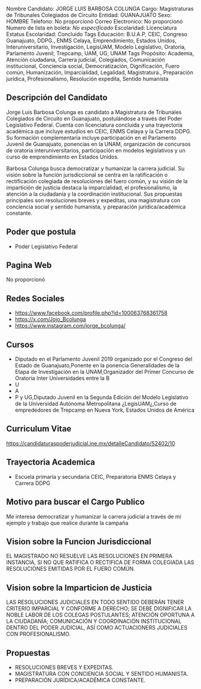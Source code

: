 Nombre Candidato: JORGE LUIS BARBOSA COLUNGA
Cargo: Magistraturas de Tribunales Colegiados de Circuito
Entidad: GUANAJUATO
Sexo: HOMBRE
Telefono: No proporcionó
Correo Electronico: No proporcionó
Numero de lista en boleta: *No especificado*
Escolaridad: Licenciatura
Estatus Escolaridad: Concluido
Tags Educación: B.U.A.P, CEIC, Congreso Guanajuato, DDPG., ENMS Celaya, Emprendimiento, Estados Unidos, Interuniversitario, Investigación, LegisUAM, Modelo Legislativo, Oratoria, Parlamento Juvenil, Trepcamp, UAM, UG, UNAM
Tags Propósito: Academia, Atención ciudadana, Carrera judicial, Colegiados, Comunicación institucional, Conciencia social, Democratización, Dignificación, Fuero común, Humanización, Imparcialidad, Legalidad, Magistratura., Preparación jurídica, Profesionalismo, Resolución expedita, Sentido humanista


## Descripción del Candidato 

Jorge Luis Barbosa Colunga es candidato a Magistratura de Tribunales Colegiados de Circuito en Guanajuato, postulándose a través del Poder Legislativo Federal. Cuenta con licenciatura concluida y una trayectoria académica que incluye estudios en CEIC, ENMS Celaya y la Carrera DDPG. Su formación complementaria incluye participación en el Parlamento Juvenil de Guanajuato, ponencias en la UNAM, organización de concursos de oratoria interuniversitarios, participación en modelos legislativos y un curso de emprendimiento en Estados Unidos.

Barbosa Colunga busca democratizar y humanizar la carrera judicial. Su visión sobre la función jurisdiccional se centra en la ratificación o rectificación colegiada de resoluciones del fuero común, y su visión de la impartición de justicia destaca la imparcialidad, el profesionalismo, la atención a la ciudadanía y la coordinación institucional. Sus propuestas principales son resoluciones breves y expeditas, una magistratura con conciencia social y sentido humanista, y preparación jurídica/académica constante.


## Poder que postula

- Poder Legislativo Federal


## Pagina Web

No proporcionó


## Redes Sociales

- https://www.facebook.com/profile.php?id=100063768361758
- https://x.com/Jojo_Bcolunga
- https://www.instagram.com/jorge_bcolunga/


## Cursos

- Diputado en el Parlamento Juvenil 2019 organizado por el Congreso del Estado de Guanajuato,Ponente en la ponencia Generalidades de la Etapa de Investigación en la UNAM,Organizador del Primer Concurso de Oratoria Inter Universidades entre la B
- U
- A
- P y UG,Diputado Juvenil en la Segunda Edición del Modelo Legislativo de la Universidad Autónoma Metropolitana ¿LegisUAM¿,Curso de emprededores de Trepcamp en Nueva York, Estados Unidos de América


## Curriculum Vitae

https://candidaturaspoderjudicial.ine.mx/detalleCandidato/52402/10


## Trayectoria Academica

- Escuela primaria y secundaria CEIC, Preparatoria ENMS Celaya y Carrera DDPG


## Motivo para buscar el Cargo Publico

Me interesa democratizar y humanizar la carrera judicial a través de mi ejemplo y trabajo que realice durante la campaña


## Vision sobre la Funcion Jurisdiccional

EL MAGISTRADO NO RESUELVE LAS RESOLUCIONES EN PRIMERA INSTANCIA, SI NO QUE RATIFICA O RECTIFICA DE FORMA COLEGIADA LAS RESOLUCIONES EMITIDAS POR EL FUERO COMÚN.


## Vision sobre la Imparticion de Justicia

LAS RESOLUCIONES JUDICIALES EN TODO SENTIDO DEBERÁN TENER CRITERIO IMPARCIAL Y CONFORME A DERECHO; SE DEBE DIGNIFICAR LA NOBLE LABOR DE LOS COLEGAS POSTULANTES; ATENCIÓN OPORTUNA A LA CIUDADANÍA; COMUNICACIÓN Y COORDINACIÓN INSTITUCIONAL DENTRO DEL PODER JUDICIAL, ASÍ COMO ACTUACIONERS JUDICIALES CON PROFESIONALISMO.


## Propuestas

- RESOLUCIONES BREVES Y EXPEDITAS.
- MAGISTRATURA CON CONCIENCIA SOCIAL Y SENTIDO HUMANISTA.
- PREPARACIÓN JURÍDICA/ACADÉMICA CONSTANTE.

